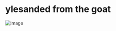 # ylesanded from the goat

![image](https://github.com/user-attachments/assets/e6b110dd-f295-44e2-bb01-36fe780834ef)

